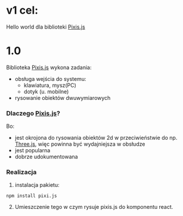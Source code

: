 # v1 cel:
Hello world dla biblioteki [Pixis.js](https://pixijs.com/)

# 1.0 

Biblioteka [Pixis.js](https://pixijs.com/) wykona zadania:
+ obsługa wejścia do systemu:
    + klawiatura, mysz(PC)
    + dotyk (u. mobilne)
+ rysowanie obiektów dwuwymiarowych

### Dlaczego [Pixis.js](https://pixijs.com/)? 

Bo:

+ jest okrojona do rysowania obiektów 2d w przeciwieństwie do np. [Three.js](https://threejs.org/), więc powinna być wydajniejsza w obsłudze
+ jest popularna 
+ dobrze udokumentowana

### Realizacja

1) instalacja pakietu:
``` 
npm install pixi.js
```
2) Umieszczenie tego w czym rysuje pixis.js do komponentu react. 